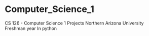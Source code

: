 # Computer_Science_1
CS 126 - Computer Science 1 Projects
Northern Arizona University
Freshman year
In python
